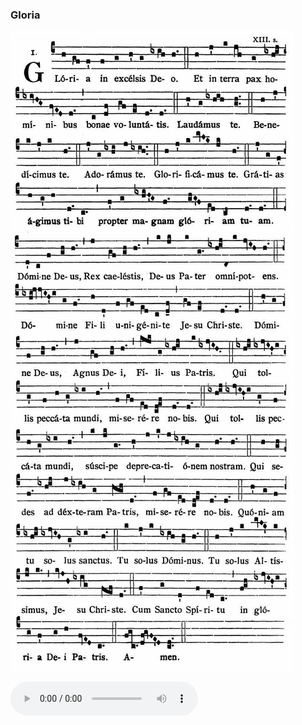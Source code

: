 ### Gloria

![](images/mass-ii-gloria.jpg)

<audio src="https://www.ccwatershed.org/audio/djc_02_gloria_mp3_1/download/" controls="controls"></audio>

